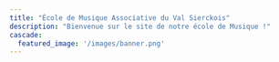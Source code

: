 ```yaml
---
title: "École de Musique Associative du Val Sierckois"
description: "Bienvenue sur le site de notre école de Musique !"
cascade:
  featured_image: '/images/banner.png'
---
```



<!-- L’École de Musique Associative du Val Sierckois (EMAVS) a été créée en fin
d'année 2021 ! -->
